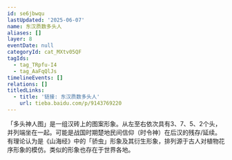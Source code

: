 ```yaml
---
id: se6jbwqu
lastUpdated: '2025-06-07'
name: 东汉质数多头人
aliases: []
layer: 8
eventDate: null
categoryId: cat_MXtv05QF
tagIds:
  - tag_TRpfu-I4
  - tag_AaFqQlJs
timelineEvents: []
relations: []
titledLinks:
  - title: '链接: 东汉质数多头人'
    url: tieba.baidu.com/p/9143769220
---
```

「多头神人图」是一组汉砖上的图案形象。从左至右依次具有3、7、5、2个头，并列端坐在一起。可能是战国时期楚地民间信仰（时令神）在后汉的残存/延续。有理论认为是《山海经》中的「骄虫」形象及其衍生形象，排列源于古人对植物花序形象的模仿。类似的形象也存在于世界各地。
